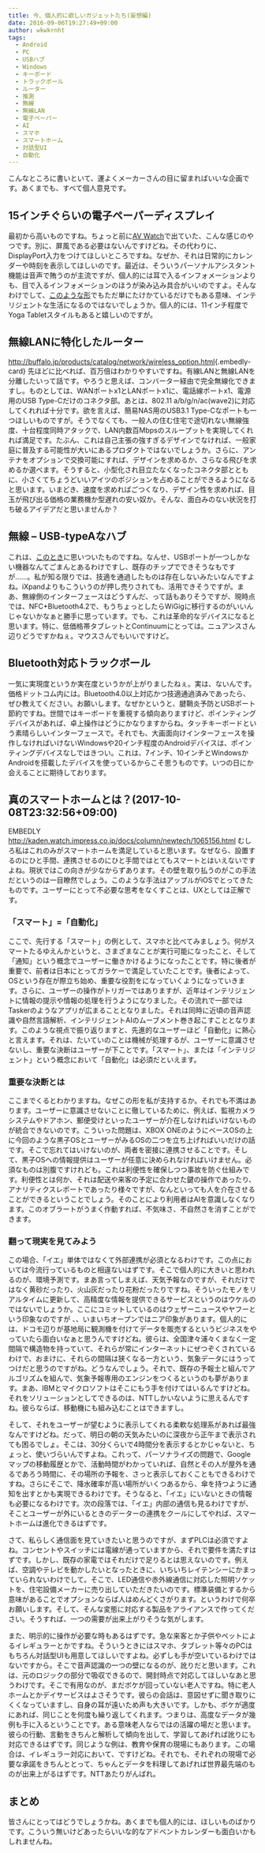 ```yaml
---
title: 今、個人的に欲しいガジェットたち(妄想編)
date: 2016-09-06T19:27:49+09:00
author: wkwkrnht
tags:
  - Android
  - PC
  - USBハブ
  - Windows
  - キーボード
  - トラックボール
  - ルーター
  - 推測
  - 無線
  - 無線LAN
  - 電子ペーパー
  - AI
  - スマホ
  - スマートホーム
  - 対話型UI
  - 自動化
---
```

こんなところに書いといて、運よくメーカーさんの目に留まればいいな企画です。あくまでも、すべて個人意見です。

## 15インチぐらいの電子ペーパーディスプレイ

最初から高いものですね。ちょっと前に[AV Watch](http://av.watch.impress.co.jp/docs/news/1008900.html)で出ていた、こんな感じのやつです。別に、屏風である必要はないんですけどね。その代わりに、DisplayPort入力をつけてほしいところですね。なぜか、それは日常的にカレンダーや時刻を表示してほしいのです。最近は、そういうパーソナルアシスタント機能は音声で賄うのが主流ですが、個人的には耳で入るインフォメーションよりも、目で入るインフォメーションのほうが染み込み具合がいいのですよ。そんなわけでして、[このような形](http://akiba-pc.watch.impress.co.jp/docs/column/kaizo/736999.html)でもただ単にたけかているだけでもある意味、インテリジェントな生活になるのではないでしょうか。個人的には、11インチ程度でYoga Tabletスタイルもあると嬉しいのですが。

## 無線LANに特化したルーター

<http://buffalo.jp/products/catalog/network/wireless_option.html>{.embedly-card}
先ほどに比べれば、百万倍はわかりやすいですね。有線LANと無線LANを分離したいって話です。やろうと思えば、コンバーター経由で完全無線化できますし。ものとしては、WANポートx1とLANポートx1に、電話線ポートx1、電源用のUSB Type-Cだけのコネクタ部。あとは、802.11 a/b/g/n/ac(wave2)に対応してくれれば十分です。欲を言えば、簡易NAS用のUSB3.1 Type-Cなポートも一つほしいものですが。そうでなくても、一般人の住む住宅で途切れない無線強度、十台程度同時アタックで、LAN内数百Mbpsのスループットを実現してくれれば満足です。たぶん、これは自己主張の強すぎるデザインでなければ、一般家庭に普及する可能性が大いにあるプロダクトではないでしょうか。さらに、アンテナをオプションで交換可能にすれば、デザインを求めるか、さらなる飛びを求めるか選べます。そうすると、小型化され目立たなくなったコネクタ部とともに、小さくてちょうどいいアイツのポジションを占めることができるようになると思います。いまどき、速度を求めればごつくなり、デザイン性を求めれば、目玉が飛び出る価格の業務機か型遅れの安い奴か。そんな、面白みのない状況を打ち破るアイデアだと思いませんか？

## 無線 &#8211; USB-typeAなハブ

これは、[このとき](http://wkwkrnht.gegahost.net/windows/tablet/wdp-073-1g16g-10bt/190)に思いついたものですね。なんせ、USBポートが一つしかない機器なんてごまんとあるわけですし、既存のチップでできそうなもですが……。私が知る限りでは、技適を通過したものは存在しないみたいなんですよね。iXpandよりもこういうのが押し売りされても、活用できそうですが。まあ、無線側のインターフェースはどうすんだ、って話もありそうですが、現時点では、NFC+Bluetooth4.2で、もうちょっとしたらWiGigに移行するのがいいんじゃないかなぁと勝手に思っています。でも、これは革命的なデバイスになると思います。特に、低価格帯タブレットとContinuumにとっては。ニュアンスさん辺りどうですかねぇ。マウスさんでもいいですけど。

## Bluetooth対応トラックボール

一気に実現度というか実在度というかが上がりましたねぇ。実は、ないんです。価格ドットコム内には。Bluetooth4.0以上対応かつ技適通過済みであったら、ぜひ教えてください。お願いします。なぜかというと、腱鞘炎予防とUSBポート節約ですね。世間ではキーボードを重視する傾向ありますけど、ポインティングデバイスがあれば、卓上操作はどうにかなりますからね。タッチキーボードという素晴らしいインターフェースで。それでも、大画面向けインターフェースを操作しなければいけないWindowsや20インチ程度のAndroidデバイスは、ポインティングデバイスなしではきつい。これは、7インチ、10インチとWindowsかAndroidを搭載したデバイスを使っているからこそ思うものです。いつの日にか会えることに期待しております。

## 真のスマートホームとは？(2017-10-08T23:32:56+09:00)

EMBEDLY http://kaden.watch.impress.co.jp/docs/column/newtech/1065156.html
むしろ私はこれのみがスマートホームを満足していると思います。なぜなら、設置するのにひと手間、連携させるのにひと手間ではとてもスマートとはいえないですよね。現状ではこの向きが少なからずあります。その壁を取り払うのがこの手法だというのは一目瞭然でしょう。このような手法はアップルがiOSでとってきたものです。ユーザーにとって不必要な思考をなくすことは、UXとしては正解です。

### 「スマート」=「自動化」

ここで、先行する「スマート」の例として、スマホと比べてみましょう。何がスマートたるゆえんかというと、さまざまなことが実行可能になったこと、そして「通知」という概念でユーザーに働きかけるようになったことです。特に後者が重要で、前者は日本にとってガラケーで満足していたことです。後者によって、OSという存在が際立ち始め、重要な役割をになっていくようになっていきます。さらに、ユーザーの操作がトリガーではありますが、近年はインテリジェントに情報の提示や情報の処理を行うようになりました。その流れで一部ではTaskerのようなアプリが広まることとなりました。それは同時に近頃の音声認識や自然言語解析、インテリジェントAIのムーブメント巻き起こすこととなります。このような視点で振り返りますと、先進的なユーザーほど「自動化」に熱心と言えます。それは、たいていのことは機械が処理するが、ユーザーに意識させないし、重要な決断はユーザーが下ことです。「スマート」、または「インテリジェント」という概念において「自動化」は必須だといえます。

### 重要な決断とは

ここまでくるとわかりますね。なぜこの形を私が支持するか。それでも不満はあります。ユーザーに意識させないことに徹しているために、例えば、監視カメラシステムやドアホン、郵便受けといったユーザーが介在しなければいけないものが統合できないのです。こういった問題は、XBOX ONEのようにベースOSの上に今回のような黒子OSとユーザーがみるOSの二つを立ち上げればいいだけの話です。そこで忘れてはいけないのが、両者を密接に連携させることです。そして、黒子OSへの情報提供はユーザーが任意に決められなければいけません。必須なものは別腹ですけれども。これは利便性を確保しつつ事故を防ぐ仕組みです。利便性とは何か、それは配送や来客の予定に合わせた鍵の操作であったり、アナリティクスレポートであったり様々ですが、なんといっても人を介在させることができるということでしょう。そのことにより利用者はAIを意識しなくなります。このオブラートがうまく作動すれば、不気味さ、不自然さを消すことができます。

### 翻って現実を見てみよう

この場合、「イエ」単体ではなくて外部連携が必須となるわけです。この点においては今流行っているものと相違ないはずです。そこで個人的に大きいと思われるのが、環境予測です。まあ言ってしまえば、天気予報なのですが、それだけではなく黄砂だったり、火山灰だったり花粉だったりですね。そういったモノをリアルタイムに更新して、高精度な情報を提供できるサービスというのはウケルのではないでしょうか。ここにコミットしているのはウェザーニュースやヤフーという印象なのですが 、、いまいちオープンではニア印象があります。個人的には、ドコモ辺りが基地局に観測機を付けてデータを販売するというビジネスをやっていたら面白いなぁと思うんですけどね。彼らは、全国津々浦々くまなく一定間隔で構造物を持っていて、それらが常にインターネットにぜつぞくされているわけで、おまけに、それらの間隔は狭くなる一方という、気象データにはうってつけだと思うのですがね。どうなんでしょう。それで、既存の予報士と組んでアルゴリズムを組んで、気象予報専用のエンジンをつくるというのも夢があります。まあ、IBMとマイクロソフトはそこにもう手を付けてはいるんですけどね。それをソリューションとしてできるのは、NTTしかいないように思えるんですね。彼らならば、移動機にも組み込むことはできますし。

そして、それをユーザーが望むように表示してくれる柔軟な処理系があれば最強なんですけどね。だって、明日の朝の天気みたいのに深夜から正午まで表示されても困るでしょ。そこは、30分くらいで4時間分を表示するとかじゃないと、ちょっと、使いづらいんですよね。これって、パーソナライズの問題で、Googleマップの移動履歴とかで、活動時間がわかっていれば、自然とその人が屋外を通るであろう時間に、その場所の予報を、さっと表示しておくこともできるわけですね。さらにそこで、降水確率が高い場所がいくつあるから、傘を持つように通知を出すとかも実現できるわけです。そうなると、「イエ」にいないときの情報も必要になるわけです。次の段落では、「イエ」内部の通信も見るわけですが、そことユーザーが外にいるときのデーターの連携をクールにしてやれば、スマートホームは進化できるはずです。

さて、私らしく通信面を見ていきたいと思うのですが、まずPLCは必須ですよね。コンセントやスイッチには電線が通っていますから、それで要件を満たすはずです。しかし、既存の家電ではそれだけで足りるとは思えないのです。例えば、空調やテレビを動かしたいとなったときに、いちいちレイテンシーにかまっていられないわけでして。そこで、LED通信や赤外線通信に対応した照明ソケットを、住宅設備メーカーに売り出していただきたいのです。標準装備とするから意味があることでオプションならば人はめんどくさがります。というわけで何卒お願いします。そして、そんな変態に対応する製品をアライアンスで作ってください。そうすれば、一つの需要が出来上がりそうな気がします。

また、明示的に操作が必要な時もあるはずです。急な来客とか子供やペットによるイレギュラーとかですね。そういうときにはスマホ、タブレット等々のPCはもちろん対話型UIも用意してほしいですよね。必ずしも手が空いているわけではないですから。そこで音声認識の一つの壁になるのが、訛りだと思います。これは、元のロジックの部分で吸収できるので、開封時点で対応してほしいなあと思うわけです。そこで有用なのが、まだボケが回っていない老人ですね。特に老人ホームとかデイサービスはよさそうです。彼らの会話は、意図せずに聞き取りにくくなっていますし、自身の耳が遠いため声も大きいです。しかも、ボケが適度にあれば、同じことを何度も繰り返してくれます。つまりは、高度なデータが幾例も手に入るということです。ある意味老人ならではの活躍の場だと思います。彼らの行動、言動をきちんと解析して傾向を出して、学習してあげれば訛りにも対応できるはずです。同じような例は、教育や保育の現場にもあります。この場合は、イレギュラー対応において、ですけどね。それでも、それぞれの現場で必要な承諾をきちんととって、ちゃんとデータを料理してあげれば世界最先端のものが出来上がるはずです。NTTあたりがんばれ。

## まとめ

皆さんにとってはどうでしょうかね。あくまでも個人的には、ほしいものばかりです。こういう無いけどあったらいいな的なアドベントカレンダーも面白いかもしれませんね。